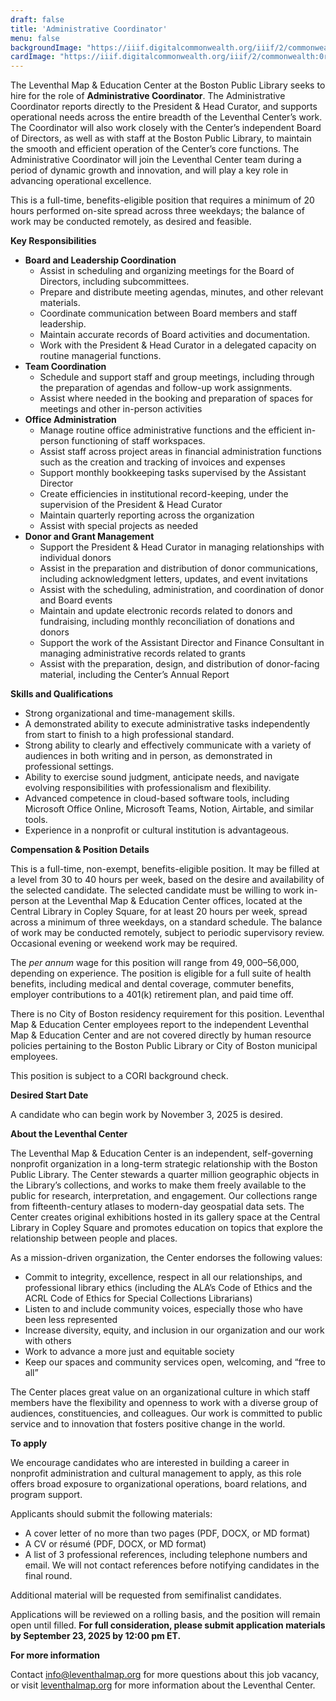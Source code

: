 ```yaml
---
draft: false
title: 'Administrative Coordinator'
menu: false
backgroundImage: "https://iiif.digitalcommonwealth.org/iiif/2/commonwealth:0r96fp54z/2154,1509,1185,1071/pct:50/0/default.jpg"
cardImage: "https://iiif.digitalcommonwealth.org/iiif/2/commonwealth:0r96fp54z/2154,1509,1185,1071/pct:50/0/default.jpg"
---
```


The Leventhal Map & Education Center at the Boston Public Library seeks to hire for the role of **Administrative Coordinator**. The Administrative Coordinator reports directly to the President & Head Curator, and supports operational needs across the entire breadth of the Leventhal Center’s work. The Coordinator will also work closely with the Center’s independent Board of Directors, as well as with staff at the Boston Public Library, to maintain the smooth and efficient operation of the Center’s core functions. The Administrative Coordinator will join the Leventhal Center team during a period of dynamic growth and innovation, and will play a key role in advancing operational excellence.

This is a full-time, benefits-eligible position that requires a minimum of 20 hours performed on-site spread across three weekdays; the balance of work may be conducted remotely, as desired and feasible.

**Key Responsibilities**

- **Board and Leadership Coordination**
    - Assist in scheduling and organizing meetings for the Board of Directors, including subcommittees.
    - Prepare and distribute meeting agendas, minutes, and other relevant materials.
    - Coordinate communication between Board members and staff leadership.
    - Maintain accurate records of Board activities and documentation.
    - Work with the President & Head Curator in a delegated capacity on routine managerial functions.
- **Team Coordination**
    - Schedule and support staff and group meetings, including through the preparation of agendas and follow-up work assignments.
    - Assist where needed in the booking and preparation of spaces for meetings and other in-person activities
- **Office Administration**
    - Manage routine office administrative functions and the efficient in-person functioning of staff workspaces.
    - Assist staff across project areas in financial administration functions such as the creation and tracking of invoices and expenses
    - Support monthly bookkeeping tasks supervised by the Assistant Director
    - Create efficiencies in institutional record-keeping, under the supervision of the President & Head Curator
    - Maintain quarterly reporting across the organization
    - Assist with special projects as needed
- **Donor and Grant Management**
    - Support the President & Head Curator in managing relationships with individual donors
    - Assist in the preparation and distribution of donor communications, including acknowledgment letters, updates, and event invitations
    - Assist with the scheduling, administration, and coordination of donor and Board events
    - Maintain and update electronic records related to donors and fundraising, including monthly reconciliation of donations and donors
    - Support the work of the Assistant Director and Finance Consultant in managing administrative records related to grants
    - Assist with the preparation, design, and distribution of donor-facing material, including the Center’s Annual Report

**Skills and Qualifications**

- Strong organizational and time-management skills.
- A demonstrated ability to execute administrative tasks  independently from start to finish to a high professional standard.
- Strong ability to clearly and effectively communicate with a variety of audiences in both writing and in person, as demonstrated in professional settings.
- Ability to exercise sound judgment, anticipate needs, and navigate evolving responsibilities with professionalism and flexibility.
- Advanced competence in cloud-based software tools, including Microsoft Office Online, Microsoft Teams, Notion, Airtable, and similar tools.
- Experience in a nonprofit or cultural institution is advantageous.

**Compensation & Position Details**

This is a full-time, non-exempt, benefits-eligible position. It may be filled at a level from 30 to 40 hours per week, based on the desire and availability of the selected candidate. The selected candidate must be willing to work in-person at the Leventhal Map & Education Center offices, located at the Central Library in Copley Square, for at least 20 hours per week, spread across a minimum of three weekdays, on a standard schedule. The balance of work may be conducted remotely, subject to periodic supervisory review. Occasional evening or weekend work may be required.

The *per annum* wage for this position will range from $49,000–$56,000, depending on experience. The position is eligible for a full suite of health benefits, including medical and dental coverage, commuter benefits, employer contributions to a 401(k) retirement plan, and paid time off. 

There is no City of Boston residency requirement for this position. Leventhal Map & Education Center employees report to the independent Leventhal Map & Education Center and are not covered directly by human resource policies pertaining to the Boston Public Library or City of Boston municipal employees.

This position is subject to a CORI background check.

**Desired Start Date**

A candidate who can begin work by November 3, 2025 is desired.

**About the Leventhal Center**

The Leventhal Map & Education Center is an independent, self-governing nonprofit organization in a long-term strategic relationship with the Boston Public Library. The Center stewards a quarter million geographic objects in the Library’s collections, and works to make them freely available to the public for research, interpretation, and engagement. Our collections range from fifteenth-century atlases to modern-day geospatial data sets. The Center creates original exhibitions hosted in its gallery space at the Central Library in Copley Square and promotes education on topics that explore the relationship between people and places.

As a mission-driven organization, the Center endorses the following values:

- Commit to integrity, excellence, respect in all our relationships, and professional library ethics (including the ALA’s Code of Ethics and the ACRL Code of Ethics for Special Collections Librarians)
- Listen to and include community voices, especially those who have been less represented
- Increase diversity, equity, and inclusion in our organization and our work with others
- Work to advance a more just and equitable society
- Keep our spaces and community services open, welcoming, and “free to all”

The Center places great value on an organizational culture in which staff members have the flexibility and openness to work with a diverse group of audiences, constituencies, and colleagues. Our work is committed to public service and to innovation that fosters positive change in the world.

**To apply**

We encourage candidates who are interested in building a career in nonprofit administration and cultural management to apply, as this role offers broad exposure to organizational operations, board relations, and program support.

Applicants should submit the following materials:

- A cover letter of no more than two pages (PDF, DOCX, or MD format)
- A CV or résumé (PDF, DOCX, or MD format)
- A list of 3 professional references, including telephone numbers and email. We will not contact references before notifying candidates in the final round.

Additional material will be requested from semifinalist candidates.

Applications will be reviewed on a rolling basis, and the position will remain open until filled. **For full consideration, please submit application materials by September 23, 2025 by 12:00 pm ET.**

**For more information**

Contact [info@leventhalmap.org](mailto:info@leventhalmap.org) for more questions about this job vacancy, or visit [leventhalmap.org](https://leventhalmap.org/) for more information about the Leventhal Center.
